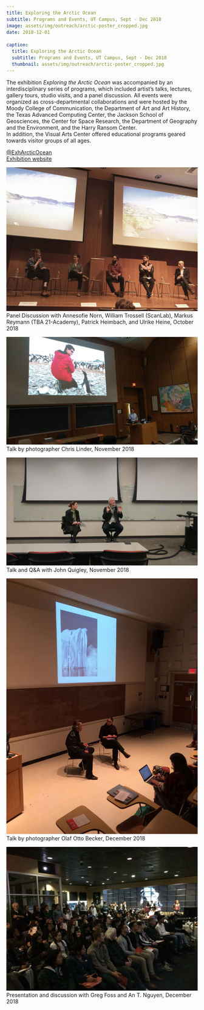 ```yaml
---
title: Exploring the Arctic Ocean
subtitle: Programs and Events, UT Campus, Sept - Dec 2018
image: assets/img/outreach/arctic-poster_cropped.jpg
date: 2018-12-01

caption:
  title: Exploring the Arctic Ocean
  subtitle: Programs and Events, UT Campus, Sept - Dec 2018
  thumbnail: assets/img/outreach/arctic-poster_cropped.jpg
---
```

The exhibition *Exploring the Arctic Ocean* was accompanied by an interdisciplinary series of programs, which included artist’s talks, lectures, gallery tours, studio visits, and a panel discussion. All events were organized as cross-departmental collaborations and were hosted by the Moody College of Communication, the Department of Art and Art History, the Texas Advanced Computing Center, the Jackson School of Geosciences, the Center for Space Research, the Department of Geography and the Environment, and the Harry Ransom Center. 
<br>
In addition, the Visual Arts Center offered educational programs geared towards visitor groups of all ages. 

[@ExhArcticOcean](https://twitter.com/exharcticocean?lang=en)
<br>
[Exhibition website](http://utvac.org/event/exploring-arctic-ocean)


<p class="text-muted">
  <img class="img-fluid" src="assets/img/outreach/PanelDisc_2018.jpeg">
  Panel Discussion with Annesofie Norn, William Trossell (ScanLab), Markus Reymann (TBA 21-Academy), Patrick Heimbach, and Ulrike Heine, October 2018
</p>

<p class="text-muted">
  <img class="img-fluid" src="assets/img/outreach/Talk_Chris_linder_2018.jpeg">
 Talk by photographer Chris Linder, November 2018 
 </p>

<p class="text-muted">
  <img class="img-fluid" src="assets/img/outreach/JohnQ_2018.jpeg">
  Talk and Q&A with John Quigley, November 2018
</p>

<p class="text-muted">
  <img class="img-fluid" src="assets/img/outreach/Becker_talk_2018.jpeg">
  Talk by photographer Olaf Otto Becker, December 2018
</p>

<p class="text-muted">
  <img class="img-fluid" src="assets/img/outreach/VisLab_talk_2018.jpeg">
  Presentation and discussion with Greg Foss and An T. Nguyen, December 2018 
</p>

